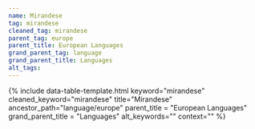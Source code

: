 ```yaml
---
name: Mirandese
tag: mirandese
cleaned_tag: mirandese
parent_tag: europe
parent_title: European Languages
grand_parent_tag: language
grand_parent_title: Languages
alt_tags: 
---
```


{% include data-table-template.html 
  keyword="mirandese" 
  cleaned_keyword="mirandese" 
  title="Mirandese"
  ancestor_path="language/europe" 
  parent_title = "European Languages"
  grand_parent_title = "Languages"
  alt_keywords=""
  context=""
%}

